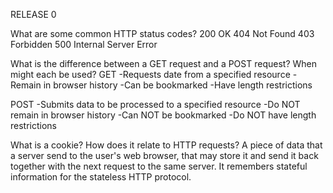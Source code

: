 RELEASE 0

What are some common HTTP status codes?
200 OK
404 Not Found
403 Forbidden
500 Internal Server Error

What is the difference between a GET request and a POST request? When might each be used?
GET		-Requests date from a specified resource
		-Remain in browser history
		-Can be bookmarked
		-Have length restrictions

POST	-Submits data to be processed to a specified resource
		-Do NOT remain in browser history
		-Can NOT be bookmarked
		-Do NOT have length restrictions

What is a cookie? How does it relate to HTTP requests?
A piece of data that a server send to the user's web browser, that may store it and send it back together with the next request to the same server. It remembers stateful information for the stateless HTTP protocol.
